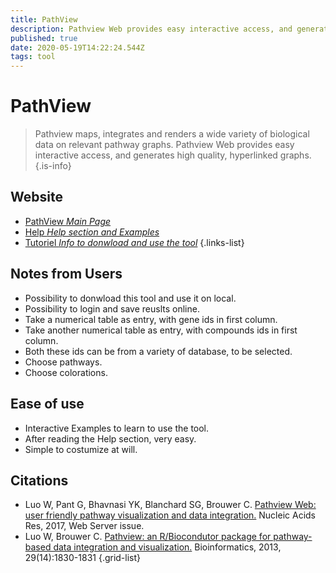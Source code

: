 ```yaml
---
title: PathView
description: Pathview Web provides easy interactive access, and generates high quality, hyperlinked graphs.
published: true
date: 2020-05-19T14:22:24.544Z
tags: tool
---
```


# PathView

> Pathview maps, integrates and renders a wide variety of biological data on relevant pathway graphs.
&NewLine;
Pathview Web provides easy interactive access, and generates high quality, hyperlinked graphs.
{.is-info}

## Website

- [PathView *Main Page*](https://pathview.uncc.edu/)
- [Help *Help section and Examples*](https://pathview.uncc.edu/overview)
- [Tutoriel *Info to donwload and use the tool*](http://www.bioconductor.org/packages/release/bioc/vignettes/pathview/inst/doc/pathview.pdf)
{.links-list}

## Notes from Users
- Possibility to donwload this tool and use it on local.
- Possibility to login and save reuslts online.
- Take a numerical table as entry, with gene ids in first column.
- Take another numerical table as entry, with compounds ids in first column.
- Both these ids can be from a variety of database, to be selected.
- Choose pathways.
- Choose colorations.

## Ease of use
- Interactive Examples to learn to use the tool.
- After reading the Help section, very easy.
- Simple to costumize at will.

## Citations

- Luo W, Pant G, Bhavnasi YK, Blanchard SG, Brouwer C. [Pathview Web: user friendly pathway visualization and data integration.](https://academic.oup.com/nar/article/45/W1/W501/3804420) Nucleic Acids Res, 2017, Web Server issue.
- Luo W, Brouwer C. [Pathview: an R/Biocondutor package for pathway-based data integration and visualization.](https://academic.oup.com/bioinformatics/article/29/14/1830/232698) Bioinformatics, 2013, 29(14):1830-1831
{.grid-list}